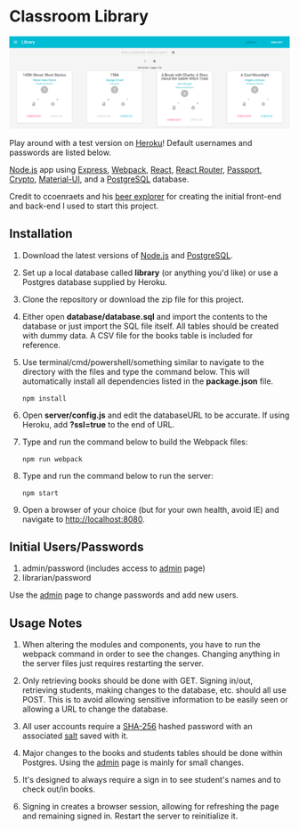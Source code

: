 # Classroom Library

![Library Preview](/www/images/preview.png?raw=true "Library Preview")

Play around with a test version on [Heroku](https://classroomlibrary.herokuapp.com/)! Default usernames and passwords are listed below.

[Node.js](https://nodejs.org/en/) app using [Express](https://expressjs.com/), [Webpack](https://webpack.github.io/), [React](https://facebook.github.io/react/), [React Router](https://github.com/reactjs/react-router), [Passport](http://passportjs.org/), [Crypto](https://nodejs.org/api/crypto.html), [Material-UI](http://www.material-ui.com/#/), and a [PostgreSQL](https://www.postgresql.org/) database.

Credit to ccoenraets and his [beer explorer](https://github.com/ccoenraets/belgian-beer-explorer) for creating the initial front-end and back-end I used to start this project.

## Installation

1. Download the latest versions of [Node.js](https://nodejs.org/en/) and [PostgreSQL](https://www.postgresql.org/).

2. Set up a local database called **library** (or anything you'd like) or use a Postgres database supplied by Heroku.

3. Clone the repository or download the zip file for this project.

4. Either open **database/database.sql** and import the contents to the database or just import the SQL file itself. All tables should be created with dummy data. A CSV file for the books table is included for reference.

5. Use terminal/cmd/powershell/something similar to navigate to the directory with the files and type the command below. This will automatically install all dependencies listed in the **package.json** file.

    ```
    npm install
    ```

6. Open **server/config.js** and edit the databaseURL to be accurate. If using Heroku, add **?ssl=true** to the end of URL.

7. Type and run the command below to build the Webpack files:

    ```
    npm run webpack
    ```
    
8. Type and run the command below to run the server:

    ```
    npm start
    ```

9. Open a browser of your choice (but for your own health, avoid IE) and navigate to [http://localhost:8080](http://localhost:8080).

## Initial Users/Passwords

1. admin/password (includes access to [admin](http://localhost:8080/admin) page)
2. librarian/password

Use the [admin](http://localhost:8080/admin) page to change passwords and add new users.

## Usage Notes

1. When altering the modules and components, you have to run the webpack command in order to see the changes. Changing anything in the server files just requires restarting the server.

2. Only retrieving books should be done with GET. Signing in/out, retrieving students, making changes to the database, etc. should all use POST. This is to avoid allowing sensitive information to be easily seen or allowing a URL to change the database.

3. All user accounts require a [SHA-256](https://en.wikipedia.org/wiki/SHA-2) hashed password with an associated [salt](https://en.wikipedia.org/wiki/Salt_(cryptography)) saved with it.

4. Major changes to the books and students tables should be done within Postgres. Using the [admin](http://localhost:8080/admin) page is mainly for small changes.

5. It's designed to always require a sign in to see student's names and to check out/in books.

6. Signing in creates a browser session, allowing for refreshing the page and remaining signed in. Restart the server to reinitialize it.
